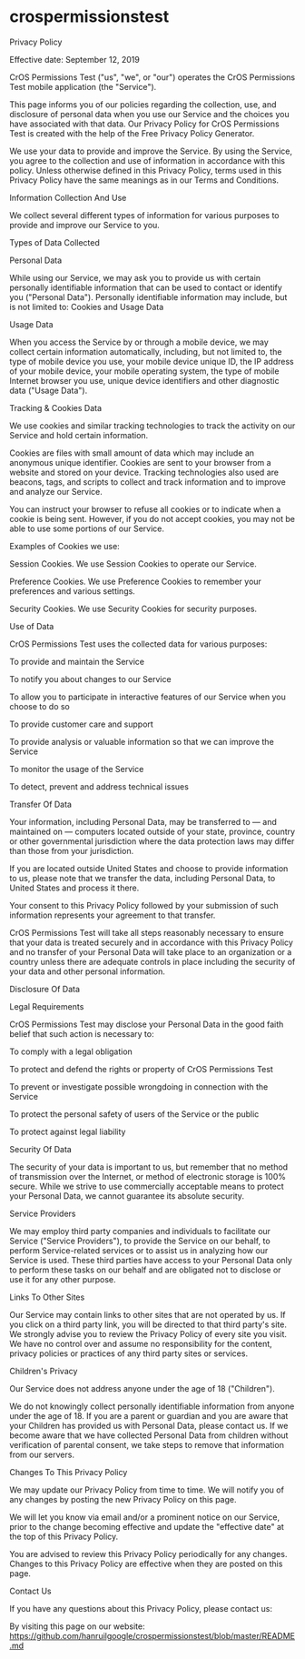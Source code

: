 # crospermissionstest

Privacy Policy

Effective date: September 12, 2019

CrOS Permissions Test ("us", "we", or "our") operates the CrOS Permissions Test mobile application (the "Service").

This page informs you of our policies regarding the collection, use, and disclosure of personal data when you use our Service and the choices you have associated with that data. Our Privacy Policy for CrOS Permissions Test is created with the help of the Free Privacy Policy Generator.

We use your data to provide and improve the Service. By using the Service, you agree to the collection and use of information in accordance with this policy. Unless otherwise defined in this Privacy Policy, terms used in this Privacy Policy have the same meanings as in our Terms and Conditions.

Information Collection And Use

We collect several different types of information for various purposes to provide and improve our Service to you.

Types of Data Collected

Personal Data

While using our Service, we may ask you to provide us with certain personally identifiable information that can be used to contact or identify you ("Personal Data"). Personally identifiable information may include, but is not limited to:
Cookies and Usage Data

Usage Data

When you access the Service by or through a mobile device, we may collect certain information automatically, including, but not limited to, the type of mobile device you use, your mobile device unique ID, the IP address of your mobile device, your mobile operating system, the type of mobile Internet browser you use, unique device identifiers and other diagnostic data ("Usage Data").

Tracking & Cookies Data

We use cookies and similar tracking technologies to track the activity on our Service and hold certain information.

Cookies are files with small amount of data which may include an anonymous unique identifier. Cookies are sent to your browser from a website and stored on your device. Tracking technologies also used are beacons, tags, and scripts to collect and track information and to improve and analyze our Service.

You can instruct your browser to refuse all cookies or to indicate when a cookie is being sent. However, if you do not accept cookies, you may not be able to use some portions of our Service.

Examples of Cookies we use:

Session Cookies. We use Session Cookies to operate our Service.

Preference Cookies. We use Preference Cookies to remember your preferences and various settings.

Security Cookies. We use Security Cookies for security purposes.

Use of Data

CrOS Permissions Test uses the collected data for various purposes:

To provide and maintain the Service

To notify you about changes to our Service

To allow you to participate in interactive features of our Service when you choose to do so

To provide customer care and support

To provide analysis or valuable information so that we can improve the Service

To monitor the usage of the Service

To detect, prevent and address technical issues

Transfer Of Data

Your information, including Personal Data, may be transferred to — and maintained on — computers located outside of your state, province, country or other governmental jurisdiction where the data protection laws may differ than those from your jurisdiction.

If you are located outside United States and choose to provide information to us, please note that we transfer the data, including Personal Data, to United States and process it there.

Your consent to this Privacy Policy followed by your submission of such information represents your agreement to that transfer.

CrOS Permissions Test will take all steps reasonably necessary to ensure that your data is treated securely and in accordance with this Privacy Policy and no transfer of your Personal Data will take place to an organization or a country unless there are adequate controls in place including the security of your data and other personal information.

Disclosure Of Data

Legal Requirements

CrOS Permissions Test may disclose your Personal Data in the good faith belief that such action is necessary to:

To comply with a legal obligation

To protect and defend the rights or property of CrOS Permissions Test

To prevent or investigate possible wrongdoing in connection with the Service

To protect the personal safety of users of the Service or the public

To protect against legal liability

Security Of Data

The security of your data is important to us, but remember that no method of transmission over the Internet, or method of electronic storage is 100% secure. While we strive to use commercially acceptable means to protect your Personal Data, we cannot guarantee its absolute security.

Service Providers

We may employ third party companies and individuals to facilitate our Service ("Service Providers"), to provide the Service on our behalf, to perform Service-related services or to assist us in analyzing how our Service is used.
These third parties have access to your Personal Data only to perform these tasks on our behalf and are obligated not to disclose or use it for any other purpose.

Links To Other Sites

Our Service may contain links to other sites that are not operated by us. If you click on a third party link, you will be directed to that third party's site. We strongly advise you to review the Privacy Policy of every site you visit.
We have no control over and assume no responsibility for the content, privacy policies or practices of any third party sites or services.

Children's Privacy

Our Service does not address anyone under the age of 18 ("Children").

We do not knowingly collect personally identifiable information from anyone under the age of 18. If you are a parent or guardian and you are aware that your Children has provided us with Personal Data, please contact us. If we become aware that we have collected Personal Data from children without verification of parental consent, we take steps to remove that information from our servers.

Changes To This Privacy Policy

We may update our Privacy Policy from time to time. We will notify you of any changes by posting the new Privacy Policy on this page.

We will let you know via email and/or a prominent notice on our Service, prior to the change becoming effective and update the "effective date" at the top of this Privacy Policy.

You are advised to review this Privacy Policy periodically for any changes. Changes to this Privacy Policy are effective when they are posted on this page.

Contact Us

If you have any questions about this Privacy Policy, please contact us:

By visiting this page on our website: https://github.com/hanruilgoogle/crospermissionstest/blob/master/README.md
